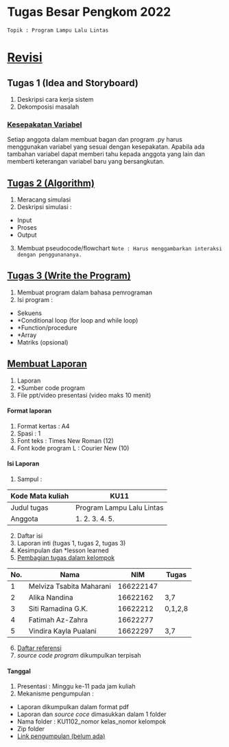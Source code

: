 # Tugas Besar Pengkom 2022
`Topik : Program Lampu Lalu Lintas`

# [Revisi](https://github.com/dinagoethe/pengkom/blob/main/tb/revisi/revisi.md)
## Tugas 1 (Idea and Storyboard)
1. Deskripsi cara kerja sistem
2. Dekomposisi masalah

### [Kesepakatan Variabel](https://github.com/dinagoethe/pengkom/blob/main/tb/var.md)
Setiap anggota dalam membuat bagan dan program .py harus menggunakan variabel yang sesuai dengan kesepakatan. Apabila ada tambahan variabel dapat memberi tahu kepada anggota yang lain dan memberti keterangan variabel baru yang bersangkutan.

## [Tugas 2 (Algorithm)](https://www.canva.com/design/DAFP8Je7IUQ/MF9jwJDrvKVfDQKeBKJJEg/edit?utm_content=DAFP8Je7IUQ&utm_campaign=designshare&utm_medium=link2&utm_source=sharebutton)
1. Meracang simulasi
2. Deskripsi simulasi :
  - Input
  - Proses
  - Output
3. Membuat pseudocode/flowchart
`Note : Harus menggambarkan interaksi dengan penggunananya.`

## [Tugas 3 (Write the Program)](https://github.com/dinagoethe/pengkom/blob/main/tb/pseudo.md)
1. Membuat program dalam bahasa pemrograman
2. Isi program :
  - Sekuens
  - *Conditional loop (for loop and while loop)
  - *Function/procedure
  - *Array
  - Matriks (opsional)

## [Membuat Laporan](https://docs.google.com/document/d/162qz4ARqS0ToEBvyAc_kFwLQCI30CV8v88p6puHqjhE/edit?usp=sharing)
1. Laporan
2. *Sumber code program
3. File ppt/video presentasi (video maks 10 menit)

#### Format laporan
1. Format kertas : A4
2. Spasi : 1
3. Font teks : Times New Roman (12)
4. Font kode program L : Courier New (10)

#### Isi Laporan
1. Sampul :

| Kode Mata kuliah | KU11 |
| ---------------- | ---- |
| Judul tugas | Program Lampu Lalu Lintas |
| Anggota | 1. 2. 3. 4. 5. |

2. Daftar isi
3. Laporan inti (tugas 1, tugas 2, tugas 3)
4. Kesimpulan dan *lesson learned
5. [Pembagian tugas dalam kelompok](https://github.com/dinagoethe/pengkom/blob/main/tb/jobdesc.md)

| No. | Nama | NIM | Tugas |
| --- | ---- | --- | ----- |
|1| Melviza Tsabita Maharani |166222147| |
|2| Alika Nandina | 16622162 | 3,7 |
|3| Siti Ramadina G.K. | 16622212 | 0,1,2,8 |
|4| Fatimah Az-Zahra | 16622277 | |
|5| Vindira Kayla Pualani | 16622297 | 3,7 |

6. [Daftar referensi](https://github.com/dinagoethe/pengkom/blob/main/tb/source.md)
7. *source code program* dikumpulkan terpisah

#### Tanggal
1. Presentasi : Minggu ke-11 pada jam kuliah
2. Mekanisme pengumpulan :
  - Laporan dikumpulkan dalam format pdf
  - Laporan dan *source coce* dimasukkan dalam 1 folder
  - Nama folder : KU1102_nomor kelas_nomor kelompok
  - Zip folder
  - [Link pengumpulan (belum ada)](https://google.com)
